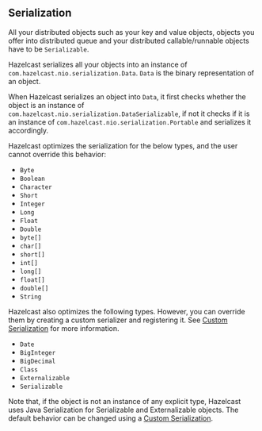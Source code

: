 


## Serialization

All your distributed objects such as your key and value objects, objects you offer into distributed queue and your distributed callable/runnable objects have to be `Serializable`.

Hazelcast serializes all your objects into an instance of `com.hazelcast.nio.serialization.Data`. `Data` is the binary representation of an object. 

When Hazelcast serializes an object into `Data`, it first checks whether the object is an instance of `com.hazelcast.nio.serialization.DataSerializable`, if not it checks if it is an instance of `com.hazelcast.nio.serialization.Portable` and serializes it accordingly. 

Hazelcast optimizes the serialization for the below types, and the user cannot override this behavior:

-	`Byte`
-	`Boolean`
-	`Character`
-	`Short`
-	`Integer`
-	`Long`
-	`Float`
-	`Double`
-	`byte[]`
-	`char[]`
-	`short[]`
-	`int[]`
-	`long[]`
-	`float[]`
-	`double[]`
-	`String`

Hazelcast also optimizes the following types. However, you can override them by creating a custom serializer and registering it. See [Custom Serialization](#custom-serialization) for more information.

-   `Date`
-   `BigInteger`
-   `BigDecimal`
-   `Class`
-   `Externalizable`
-   `Serializable`

Note that, if the object is not an instance of any explicit type, Hazelcast uses Java Serialization for Serializable and Externalizable objects. The default behavior can be changed using a [Custom Serialization](#custom-serialization).


